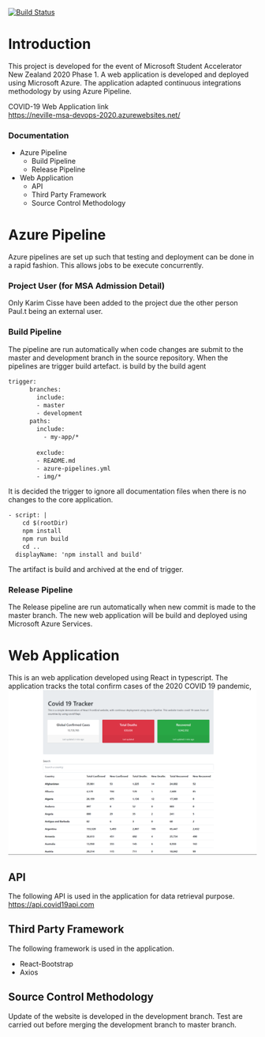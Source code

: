 
[![Build Status](https://dev.azure.com/nloh108/msa-devops/_apis/build/status/Neville-Loh.MSA-devops?branchName=master)](https://dev.azure.com/nloh108/msa-devops/_build/latest?definitionId=2&branchName=master)
# Introduction
This project is developed for the event of Microsoft Student Accelerator New Zealand
2020 Phase 1. A web application is developed and deployed using Microsoft Azure.
The application adapted continuous integrations methodology by using Azure Pipeline.

COVID-19 Web Application link  
https://neville-msa-devops-2020.azurewebsites.net/


### Documentation
  * Azure Pipeline
    * Build Pipeline
    * Release Pipeline
  * Web Application
    * API
    * Third Party Framework
    * Source Control Methodology


# Azure Pipeline
Azure pipelines are set up such that testing and deployment can be done in a rapid
fashion. This allows jobs to be execute concurrently.

### Project User (for MSA Admission Detail)
Only Karim Cisse have been added to the project due the other person Paul.t being
an external user. 

### Build Pipeline
The pipeline are run automatically when code changes are submit to the master and
development branch in the source repository. When the pipelines are trigger build artefact.
is build by the build agent  

```
trigger:
      branches:
        include:
        - master
        - development
      paths:
        include:
          - my-app/*

        exclude:
        - README.md
        - azure-pipelines.yml
        - img/*
```
It is decided the trigger to ignore all documentation files when there is no changes
to the core application.

```
- script: |
    cd $(rootDir)
    npm install
    npm run build
    cd ..
  displayName: 'npm install and build'
```

The artifact is build and archived at the end of trigger.

### Release Pipeline
The Release pipeline are run automatically when new commit is made to the master
branch. The new web application will be build and deployed using Microsoft Azure
Services.

# Web Application
This is an web application developed using React in typescript. The application
tracks the total confirm cases of the 2020 COVID 19 pandemic,
![Webpage](img/homepage.png)

## API
The following API is used in the application for data retrieval purpose.  
https://api.covid19api.com

## Third Party Framework
The following framework is used in the application.
* React-Bootstrap
* Axios

## Source Control Methodology
Update of the website is developed in the development branch. Test are carried out
before merging the development branch to master branch.
